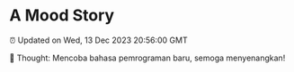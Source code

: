 # A Mood Story

⏰ Updated on Wed, 13 Dec 2023 20:56:00 GMT

💭 Thought: Mencoba bahasa pemrograman baru, semoga menyenangkan!

